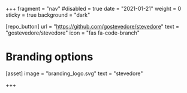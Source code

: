 +++
fragment = "nav"
#disabled = true
date = "2021-01-21"
weight = 0
sticky = true
background = "dark"

[repo_button]
  url = "https://github.com/gostevedore/stevedore"
  text = "gostevedore/stevedore"
  icon = "fas fa-code-branch"

# Branding options
[asset]
  image = "branding_logo.svg"
  text = "stevedore"

+++

